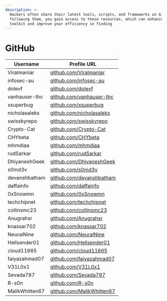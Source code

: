 ```yaml
---
description: >-
  Hackers often share their latest tools, scripts, and frameworks on GitHub. By
  following them, you gain access to these resources, which can enhance your
  toolkit and improve your efficiency in finding
---
```


# GitHub

| Username       | Profile URL                                                    |
| -------------- | -------------------------------------------------------------- |
| Viralmaniar    | [github.com/Viralmaniar](https://github.com/Viralmaniar)       |
| infosec-au     | [github.com/infosec-au](https://github.com/infosec-au)         |
| dolevf         | [github.com/dolevf](https://github.com/dolevf)                 |
| vanhauser-thc  | [github.com/vanhauser-thc](https://github.com/vanhauser-thc)   |
| xsuperbug      | [github.com/xsuperbug](https://github.com/xsuperbug)           |
| nicholasaleks  | [github.com/nicholasaleks](https://github.com/nicholasaleks)   |
| swisskyrepo    | [github.com/swisskyrepo](https://github.com/swisskyrepo)       |
| Crypto-Cat     | [github.com/Crypto-Cat](https://github.com/Crypto-Cat)         |
| CHYbeta        | [github.com/CHYbeta](https://github.com/CHYbeta)               |
| mhmdiaa        | [github.com/mhmdiaa](https://github.com/mhmdiaa)               |
| rudSarkar      | [github.com/rudSarkar](https://github.com/rudSarkar)           |
| DhiyaneshGeek  | [github.com/DhiyaneshGeek](https://github.com/DhiyaneshGeek)   |
| s0md3v         | [github.com/s0md3v](https://github.com/s0md3v)                 |
| devanshbatham  | [github.com/devanshbatham](https://github.com/devanshbatham)   |
| daffainfo      | [github.com/daffainfo](https://github.com/daffainfo)           |
| 0xSnowmn       | [github.com/0xSnowmn](https://github.com/0xSnowmn)             |
| techchipnet    | [github.com/techchipnet](https://github.com/techchipnet)       |
| collinsmc23    | [github.com/collinsmc23](https://github.com/collinsmc23)       |
| Anugrahsr      | [github.com/Anugrahsr](https://github.com/Anugrahsr)           |
| knassar702     | [github.com/knassar702](https://github.com/knassar702)         |
| NeuralNine     | [github.com/NeuralNine](https://github.com/NeuralNine)         |
| Hellsender01   | [github.com/Hellsender01](https://github.com/Hellsender01)     |
| cloud11665     | [github.com/cloud11665](https://github.com/cloud11665)         |
| faiyazahmad07  | [github.com/faiyazahmad07](https://github.com/faiyazahmad07)   |
| V31L0x1        | [github.com/V31L0x1](https://github.com/V31L0x1)               |
| Sevada797      | [github.com/Sevada797](https://github.com/Sevada797)           |
| R-s0n          | [github.com/R-s0n](https://github.com/R-s0n)                   |
| MalikWhitten67 | [github.com/MalikWhitten67](https://github.com/MalikWhitten67) |
